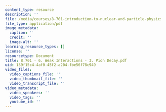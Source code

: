 ```yaml
---
content_type: resource
description: ''
file: /media/courses/8-701-introduction-to-nuclear-and-particle-physics-fall-2020/8701-6-weak-interactions-3-pion-decay.pdf
file_type: application/pdf
image_metadata:
  caption: ''
  credit: ''
  image-alt: ''
learning_resource_types: []
license: ''
resourcetype: Document
title: 8.701 - 6. Weak Interactions - 3. Pion Decay.pdf
uid: 139f15c4-4af0-45f2-a204-fbe56f78c949
video_files:
  video_captions_file: ''
  video_thumbnail_file: ''
  video_transcript_file: ''
video_metadata:
  video_speakers: ''
  video_tags: ''
  youtube_id: ''
---
```

